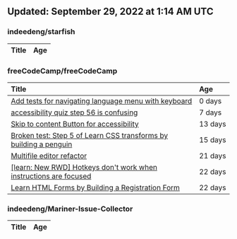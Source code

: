 ## Updated: September 29, 2022 at 1:14 AM UTC


### indeedeng/starfish
|**Title**|**Age**|
|:----|:----|


### freeCodeCamp/freeCodeCamp
|**Title**|**Age**|
|:----|:----|
|[Add tests for navigating language menu with keyboard](https://github.com/freeCodeCamp/freeCodeCamp/issues/47649)|0&nbsp;days|
|[accessibility quiz step 56 is confusing](https://github.com/freeCodeCamp/freeCodeCamp/issues/47588)|7&nbsp;days|
|[Skip to content Button for accessibility](https://github.com/freeCodeCamp/freeCodeCamp/issues/47523)|13&nbsp;days|
|[Broken test: Step 5 of Learn CSS transforms by building a penguin](https://github.com/freeCodeCamp/freeCodeCamp/issues/47513)|15&nbsp;days|
|[Multifile editor refactor](https://github.com/freeCodeCamp/freeCodeCamp/issues/47467)|21&nbsp;days|
|[[learn: New RWD] Hotkeys don't work when instructions are focused ](https://github.com/freeCodeCamp/freeCodeCamp/issues/47457)|22&nbsp;days|
|[Learn HTML Forms by Building a Registration Form](https://github.com/freeCodeCamp/freeCodeCamp/issues/47456)|22&nbsp;days|


### indeedeng/Mariner-Issue-Collector
|**Title**|**Age**|
|:----|:----|